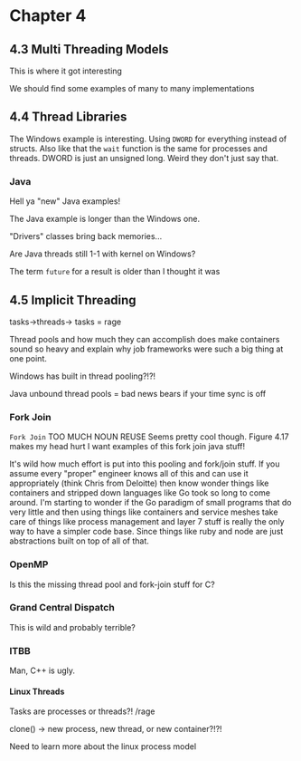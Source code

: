 # Chapter 4

## 4.3 Multi Threading Models

This is where it got interesting

We should find some examples of many to many implementations

## 4.4 Thread Libraries

The Windows example is interesting. Using `DWORD` for everything instead of structs. Also like that the `wait` function is the same for processes and threads. DWORD is just an unsigned long. Weird they don't just say that.

### Java

Hell ya "new" Java examples!

The Java example is longer than the Windows one.

"Drivers" classes bring back memories...

Are Java threads still 1-1 with kernel on Windows?

The term `future` for a result is older than I thought it was

## 4.5 Implicit Threading

tasks->threads-> tasks = rage

Thread pools and how much they can accomplish does make containers sound so heavy and explain why job frameworks were such a big thing at one point.

Windows has built in thread pooling?!?!

Java unbound thread pools = bad news bears if your time sync is off

### Fork Join

`Fork Join` TOO MUCH NOUN REUSE
Seems pretty cool though.
Figure 4.17 makes my head hurt
I want examples of this fork join java stuff!

It's wild how much effort is put into this pooling and fork/join stuff. If you assume every "proper" engineer knows all of this and can use it appropriately (think Chris from Deloitte) then know wonder things like containers and stripped down languages like Go took so long to come around.  I'm starting to wonder if the Go paradigm of small programs that do very little and then using things like containers and service meshes take care of things like process management and layer 7 stuff is really the only way to have a simpler code base. Since things like ruby and node are just abstractions built on top of all of that.

### OpenMP

Is this the missing thread pool and fork-join stuff for C?

### Grand Central Dispatch

This is wild and probably terrible?

### ITBB

Man, C++ is ugly.

#### Linux Threads

Tasks are processes or threads?! /rage

clone() -> new process, new thread, or new container?!?!

Need to learn more about the linux process model